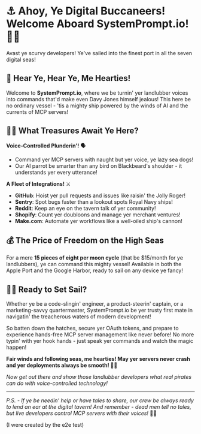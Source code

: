 # ⚓ Ahoy, Ye Digital Buccaneers! Welcome Aboard SystemPrompt.io! 🏴‍☠️

Avast ye scurvy developers! Ye've sailed into the finest port in all the seven digital seas! 

## 🦜 Hear Ye, Hear Ye, Me Hearties!

Welcome to **SystemPrompt.io**, where we be turnin' yer landlubber voices into commands that'd make even Davy Jones himself jealous! This here be no ordinary vessel - 'tis a mighty ship powered by the winds of AI and the currents of MCP servers!

## 🏴‍☠️ What Treasures Await Ye Here?

**Voice-Controlled Plunderin'!** 🗣️
- Command yer MCP servers with naught but yer voice, ye lazy sea dogs!
- Our AI parrot be smarter than any bird on Blackbeard's shoulder - it understands yer every utterance!

**A Fleet of Integrations!** ⚔️
- **GitHub**: Hoist yer pull requests and issues like raisin' the Jolly Roger!
- **Sentry**: Spot bugs faster than a lookout spots Royal Navy ships!
- **Reddit**: Keep an eye on the tavern talk of yer community!
- **Shopify**: Count yer doubloons and manage yer merchant ventures!
- **Make.com**: Automate yer workflows like a well-oiled ship's cannon!

## 💰 The Price of Freedom on the High Seas

For a mere **15 pieces of eight per moon cycle** (that be $15/month for ye landlubbers), ye can command this mighty vessel! Available in both the Apple Port and the Google Harbor, ready to sail on any device ye fancy!

## 🏃‍☠️ Ready to Set Sail?

Whether ye be a code-slingin' engineer, a product-steerin' captain, or a marketing-savvy quartermaster, SystemPrompt.io be yer trusty first mate in navigatin' the treacherous waters of modern development!

So batten down the hatches, secure yer OAuth tokens, and prepare to experience hands-free MCP server management like never before! No more typin' with yer hook hands - just speak yer commands and watch the magic happen!

**Fair winds and following seas, me hearties! May yer servers never crash and yer deployments always be smooth! 🦜⚓**

*Now get out there and show those landlubber developers what real pirates can do with voice-controlled technology!*

---

*P.S. - If ye be needin' help or have tales to share, our crew be always ready to lend an ear at the digital tavern! And remember - dead men tell no tales, but live developers control MCP servers with their voices!* 🏴‍☠️

(I were created by the e2e test)
